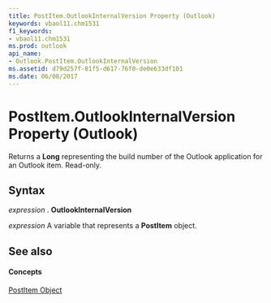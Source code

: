 ```yaml
---
title: PostItem.OutlookInternalVersion Property (Outlook)
keywords: vbaol11.chm1531
f1_keywords:
- vbaol11.chm1531
ms.prod: outlook
api_name:
- Outlook.PostItem.OutlookInternalVersion
ms.assetid: d79d257f-81f5-d617-76f0-de0e633df101
ms.date: 06/08/2017
---
```



# PostItem.OutlookInternalVersion Property (Outlook)

Returns a **Long** representing the build number of the Outlook application for an Outlook item. Read-only.


## Syntax

 _expression_ . **OutlookInternalVersion**

 _expression_ A variable that represents a **PostItem** object.


## See also


#### Concepts


[PostItem Object](postitem-object-outlook.md)

